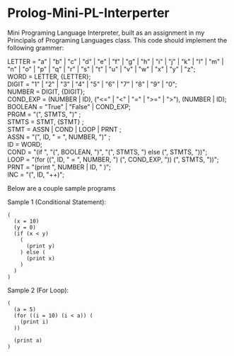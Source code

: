 # Prolog-Mini-PL-Interperter
Mini Programing Language Interpreter, built as an assignment in my Principals of Programing Languages class. This code should implement the following grammer: 

LETTER = "a" | "b" | "c" | "d" | "e" | "f" | "g" | "h" | "i" | "j" | "k" | "l" | "m" | "n" | "o" | "p" | "q" | "r" | "s" | "t" | "u" | "v" | "w" | "x" | "y" | "z"; <br>
WORD = LETTER, {LETTER}; <br>
DIGIT = "1" | "2" | "3" | "4" | "5" | "6" | "7" | "8" | "9" | "0"; <br>
NUMBER = DIGIT, {DIGIT}; <br>
COND_EXP = (NUMBER | ID), ("<=" | "<" | "=" | ">=" | ">"), (NUMBER | ID); <br>
BOOLEAN = "True" | "False" | COND_EXP; <br>
PRGM = "(", STMTS, ")" ; <br>
STMTS = STMT, {STMT} ; <br>
STMT = ASSN | COND | LOOP | PRNT ; <br>
ASSN = "(", ID, " = ", NUMBER, ")" ; <br>
ID = WORD; <br>
COND = "(if ", "(", BOOLEAN, ")", "(", STMTS, ") else (", STMTS, "))"; <br> 
LOOP = "(for ((", ID, " = ", NUMBER, ") (", COND_EXP, ")) (", STMTS, "))"; <br>
PRNT = "(print ", NUMBER | ID, " )"; <br>
INC = "(", ID, "++)"; <br>

Below are a couple sample programs

Sample 1 (Conditional Statement):

    (
      (x = 10)
      (y = 0)
      (if (x < y)
        (
          (print y)
        ) else (
          (print x)
        )
      )
    )

Sample 2 (For Loop):

    (
      (a = 5)
      (for ((i = 10) (i < a)) (
        (print i)
      ))
    
      (print a)
    )
